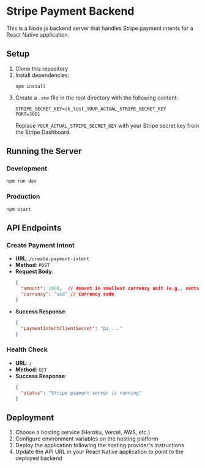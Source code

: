 # Stripe Payment Backend

This is a Node.js backend server that handles Stripe payment intents for a React Native application.

## Setup

1. Clone this repository
2. Install dependencies:
   ```
   npm install
   ```
3. Create a `.env` file in the root directory with the following content:
   ```
   STRIPE_SECRET_KEY=sk_test_YOUR_ACTUAL_STRIPE_SECRET_KEY
   PORT=3001
   ```
   Replace `YOUR_ACTUAL_STRIPE_SECRET_KEY` with your Stripe secret key from the Stripe Dashboard.

## Running the Server

### Development
```
npm run dev
```

### Production
```
npm start
```

## API Endpoints

### Create Payment Intent
- **URL**: `/create-payment-intent`
- **Method**: `POST`
- **Request Body**:
  ```json
  {
    "amount": 1000,  // Amount in smallest currency unit (e.g., cents)
    "currency": "usd" // Currency code
  }
  ```
- **Success Response**:
  ```json
  {
    "paymentIntentClientSecret": "pi_..."
  }
  ```

### Health Check
- **URL**: `/`
- **Method**: `GET`
- **Success Response**:
  ```json
  {
    "status": "Stripe payment server is running"
  }
  ```

## Deployment

1. Choose a hosting service (Heroku, Vercel, AWS, etc.)
2. Configure environment variables on the hosting platform
3. Deploy the application following the hosting provider's instructions
4. Update the API URL in your React Native application to point to the deployed backend 